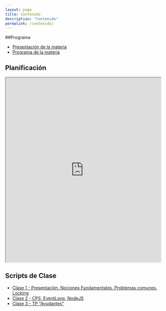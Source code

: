 ```yaml
---
layout: page
title: Contenido
description: "Contenido"
permalink: /contenido/
---
```


##Programa

- [Presentación de la materia](https://docs.google.com/presentation/d/1XwWPNhZJwLWWFcU2vh3i6XbYIkhZvBiLS-zszmBQIkY)
- [Programa de la materia](https://drive.google.com/file/d/0B5xDW-XvRuFubXQydUF5LXdhdnc/view?usp=sharing)


## Planificación

<iframe style="width: 100%; height:600px" 
  src="https://docs.google.com/spreadsheets/d/1upxvH_s0avodmFg4XOOvnsUP6UZ5lUza38crtxvjKfM/pubhtml?gid=0&amp;single=true&amp;widget=true&amp;headers=false"></iframe>

## Scripts de Clase

* [Clase 1 - Presentación. Nociones Fundamentales. Problemas comunes. Locking](https://docs.google.com/document/d/1DqQ04nYlMyvwdjfHBPSti5N3YzPd_Xmmj_0utubuaeE/edit#heading=h.3plpja1w8uaz)
* [Clase 2 - CPS, EventLoop, NodeJS](https://docs.google.com/document/d/1qN_HSIvjV5L78NxiEuT2EqHXKNVuQv3SKEbKt8guOnI/edit#heading=h.r8cpo7leyq8g)
* [Clase 3 - TP "Ayudantes"](https://docs.google.com/document/d/1j7agLiiWzoOAY3cmF2uevn8fvyrG0oDm0SzBkQru6A4/edit)
